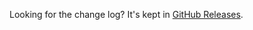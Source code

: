 Looking for the change log? It's kept in [GitHub Releases](https://github.com/github/fetch/releases).
